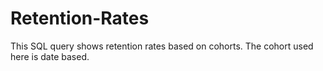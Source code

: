 # Retention-Rates
This SQL query shows retention rates based on cohorts.  The cohort used here is date based.
